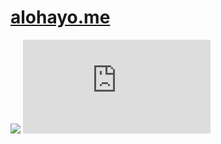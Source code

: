# [alohayo.me](https://alohayo.me/)


[![](https://github.com/GarfieldZHU/alohayo.me/workflows/alohayo-me/badge.svg)](https://github.com/GarfieldZHU/alohayo.me/actions)
[![MIT licensed](https://img.shields.io/github/license/GarfieldZHU/alohayo.me)](./LICENSE)
